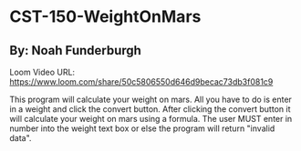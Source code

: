 # CST-150-WeightOnMars
## By: Noah Funderburgh
Loom Video URL: https://www.loom.com/share/50c5806550d646d9becac73db3f081c9

This program will calculate your weight on mars. All you have to do is enter in a weight and
click the convert button. After clicking the convert button it will calculate your weight 
on mars using a formula. The user MUST enter in number into the weight text box or else the
program will return "invalid data".
